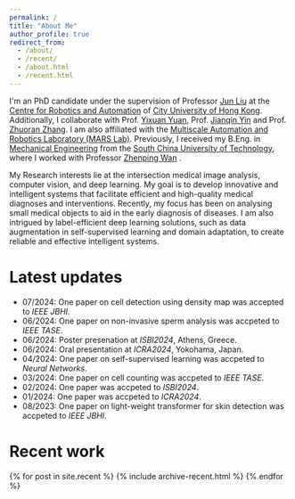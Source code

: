 ```yaml
---
permalink: /
title: "About Me"
author_profile: true
redirect_from:
  - /about/
  - /recent/
  - /about.html
  - /recent.html
---
```


<!-- 
A data-driven personal website
====== -->

<!-- **I'm actively recruiting lab members**, so please send me your CV and a brief
description of your research interests if you'd like to be considered! -->

I'm an PhD candidate under the supervision of Professor [Jun Liu](https://www.imse.hku.hk/people/j-liu) at the 
[Centre for Robotics and Automation](https://www.cityu.edu.hk/cra/) of [City University of Hong Kong](https://www.cityu.edu.hk/).
Additionally, I collaborate with Prof. [Yixuan Yuan](https://www.ee.cuhk.edu.hk/~yxyuan/), Prof. [Jianqin Yin](https://www.researchgate.net/profile/Jianqin-Yin) and Prof. [Zhuoran Zhang](https://sse.cuhk.edu.cn/en/faculty/zhangzhuoran).
I am also affiliated with the 
[Multiscale Automation and Robotics Laboratory (MARS Lab)](https://www.cityu.edu.hk/mne/marslab/).
Previously, I received my B.Eng. in
[Mechanical Engineering](http://cogsci.ucmerced.edu/) from the
[South China University of Technology](https://www.scut.edu.cn/en/), where I worked with Professor
[Zhenping Wan](https://www.researchgate.net/profile/Zhenping-Wan) .

My Research interests lie at the intersection medical image analysis, computer vision, and deep learning.
My goal is to develop innovative and intelligent systems that facilitate efficient and high-quality medical diagnoses and interventions. 
Recently, my focus has been on analysing small medical objects to aid in the early diagnosis of diseases.
I am also intrigued by label-efficient deep learning solutions, such as data augmentation in self-supervised learning and domain adaptation, to create reliable and effective intelligent systems.

Latest updates
======
* 07/2024: One paper on cell detection using density map was accepted to *IEEE JBHI*.
* 06/2024: One paper on non-invasive sperm analysis was accpeted to *IEEE TASE*.
* 06/2024: Poster presenation at *ISBI2024*, Athens, Greece.
* 06/2024: Oral presentation at *ICRA2024*, Yokohama, Japan.
* 04/2024: One paper on self-supervised learning was accpeted to *Neural Networks*.
* 03/2024: One paper on cell counting was accpeted to *IEEE TASE*.
* 02/2024: One paper was accpeted to *ISBI2024*.
* 01/2024: One paper was accpeted to *ICRA2024*.
* 08/2023: One paper on light-weight transformer for skin detection was accpeted to *IEEE JBHI*.

<!-- * 01/2021: Three papers were accepted to ICLR2021, two spotlight (top 4%) and one poster. -->
<!-- * 06/2020: I will join the School of Information Technology, Deakin University, as a lecturer. -->
<!-- * 06/2020: One paper on robust loss functions was accepted to ICML2020.
* 05/2020: One paper on understanding medical adversarial attacks/examples was accepted to journal Pattern Recognition. -->
<!-- * 12/2019: Two papers were accepted to ICLR2020. -->
<!-- * 12/2019: I gave a invited tutorial on Adversarial Machine Learning (AML) at <a href="http://nugget.unisa.edu.au/AI2019/index.php#" target="_blank">Australasian Joint Conference on Artificial Intelligence (AI2019)</a>. <a href="https://github.com/xingjunm/An-Introduction-to-Adversarial-Machine-Learning" target="_blank">GitHub (slides and codes)</a>. -->
<!-- * 08/2019: I gave a talk on generative adversarial networks (GANs) at <a href="https://mondo.com.au/" target="_blank">Mondo</a>. -->
<!-- * 05/2019: I will visit RIKEN and NII in Japan, June 2019. -->
<!-- * 12/2018: Session Chair of the Computer Science and IT session at <a href="http://www.capsaus.org/?a=3FA592EB18CBDF30" target="_blank">The 11th Research Symposium for Chinese PhD Students and Scholars in Australia</a>. -->
<!-- * 09/2018: I took the position of Research Fellow in The University of Melbourne. -->
<!-- * 09/2018: I submitted my PhD thesis. -->
<!-- * 07/2018: Long talk at ICML 2018 Conference, Stockholm, Sweden. -->
<!-- * 03/2018: Research intern at National Institute of Informatic, Tokyo Japan. -->

Recent work
======
{% for post in site.recent %}
  {% include archive-recent.html %}
{% endfor %}